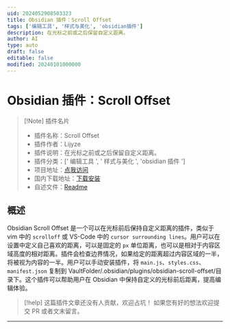 ```yaml
---
uid: 2024052908503323
title: Obsidian 插件：Scroll Offset
tags: ['编辑工具', '样式与美化', 'obsidian插件']
description: 在光标之前或之后保留自定义距离。
author: AI
type: auto
draft: false
editable: false
modified: 20240101000000
---
```


# Obsidian 插件：Scroll Offset

> [!Note] 插件名片
> - 插件名称：Scroll Offset
> - 插件作者：Lijyze
> - 插件说明：在光标之前或之后保留自定义距离。
> - 插件分类：[' 编辑工具 ', ' 样式与美化 ', 'obsidian 插件 ']
> - 项目地址：[点我访问](https://github.com/lijyze/scroll-offset)
> - 国内下载地址：[下载安装](https://pkmer.cn/products/plugin/pluginMarket/?obsidian-scroll-offset)
> - 自述文件：[Readme](https://ghproxy.net/https://raw.githubusercontent.com/lijyze/scroll-offset/master/README.md)

## 概述

Obsidian Scroll Offset 是一个可以在光标前后保持自定义距离的插件，类似于 vim 中的 `scrolloff` 或 VS-Code 中的 `cursor surrounding lines`。用户可以在设置中定义自己喜欢的距离，可以是固定的 `px` 单位距离，也可以是相对于内容区域高度的相对距离。插件会检查边界情况，如果给定的距离超过内容区域的一半，将被视为内容的一半。用户可以手动安装插件，将 `main.js`、`styles.css`、`manifest.json` 复制到 VaultFolder/.obsidian/plugins/obsidian-scroll-offset/目录下。这个插件可以帮助用户在 Obsidian 中保持自定义的光标前后距离，提高编辑体验。

> [!help]
> 这篇插件文章还没有人贡献，欢迎占坑！
> 如果您有好的想法欢迎提交 PR 或者文末留言。

---



